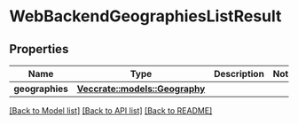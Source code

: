 # WebBackendGeographiesListResult

## Properties

Name | Type | Description | Notes
------------ | ------------- | ------------- | -------------
**geographies** | [**Vec<crate::models::Geography>**](Geography.md) |  | 

[[Back to Model list]](../README.md#documentation-for-models) [[Back to API list]](../README.md#documentation-for-api-endpoints) [[Back to README]](../README.md)


